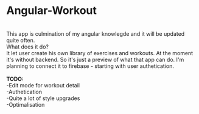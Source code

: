 # Angular-Workout
<br>
This app is culmination of my angular knowlegde and it will be updated quite often.
<br>
What does it do?
<br>
It let user create his own library of exercises and workouts.
At the moment it's without backend. So it's just a preview of what that app can do.
I'm planning to connect it to firebase - starting with user authetication.
<br>
<br>
<b>TODO:</b><br>
-Edit mode for workout detail<br>
-Authetication<br>
-Quite a lot of style upgrades<br>
-Optimalisation<br>
